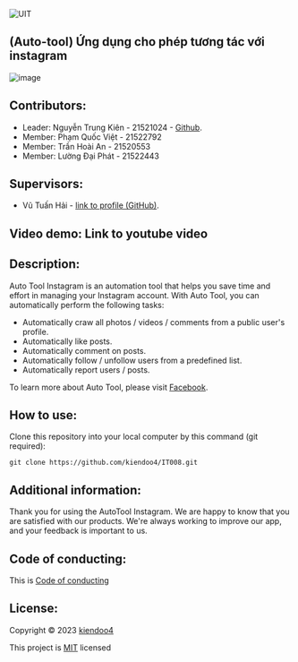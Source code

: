 ![UIT](https://img.shields.io/badge/from-UIT%20VNUHCM-blue?style=for-the-badge&link=https%3A%2F%2Fwww.uit.edu.vn%2F)

 ## (Auto-tool) Ứng dụng cho phép tương tác với instagram

![image](https://github.com/kiendoo4/IT008/assets/93922753/da830e76-5b98-4000-a589-fb94d2e59465)


## Contributors:

- Leader: Nguyễn Trung Kiên - 21521024 - [Github](https://github.com/kiendoo4/IT008.git).
- Member: Phạm Quốc Việt - 21522792
- Member: Trần Hoài An - 21520553
- Member: Lường Đại Phát - 21522443

## Supervisors:

- Vũ Tuấn Hải - [link to profile (GitHub)](https://github.com/vutuanhai237/).

## Video demo: Link to youtube video

## Description: 

Auto Tool Instagram is an automation tool that helps you save time and effort in managing your Instagram account. With Auto Tool, you can automatically perform the following tasks:
- Automatically craw all photos / videos /  comments from a public user's profile.
- Automatically like posts.
- Automatically comment on posts.
- Automatically follow / unfollow users from a predefined list.
- Automatically report users / posts.

To learn more about Auto Tool, please visit [Facebook](https://www.facebook.com/kiendoo4).


## How to use: 

Clone this repository into your local computer by this command (git required):
<p>

    git clone https://github.com/kiendoo4/IT008.git
  
</p>

## Additional information: 

Thank you for using the AutoTool Instagram. We are happy to know that you are satisfied with our products. We're always working to improve our app, and your feedback is important to us.

## Code of conducting: 

This is [Code of conducting](https://github.com/kiendoo4/IT008/blob/master/CODE_OF_CONDUCT.md)

## License: 

Copyright © 2023 [kiendoo4](https://github.com/kiendoo4)

This project is [MIT](https://github.com/kiendoo4/IT008/blob/master/LICENSE.txt) licensed

